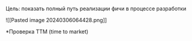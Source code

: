 Цель: показать полный путь реализации фичи в процессе разработки

![[Pasted image 20240306064428.png]]

*Проверка TTM (time to market)





